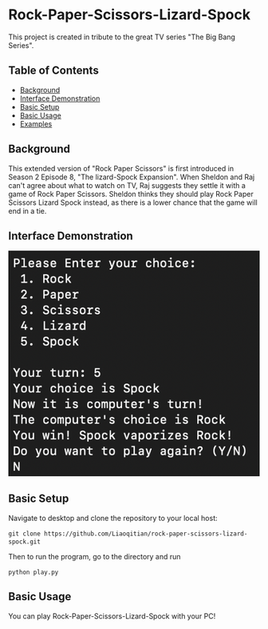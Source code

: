 # Rock-Paper-Scissors-Lizard-Spock
This project is created in tribute to the great TV series "The Big Bang Series". 
## Table of Contents 
  - [Background](#background)
  - [Interface Demonstration](#Interface-Demonstration)
  - [Basic Setup](#basic-setup)
  - [Basic Usage](#basic-usage)
  - [Examples](#examples)

## Background
This extended version of "Rock Paper Scissors" is first introduced in Season 2 Episode 8, "The lizard-Spock Expansion". 
When Sheldon and Raj can't agree about what to watch on TV, Raj suggests they settle it with a game of Rock Paper Scissors. Sheldon thinks they should play Rock Paper Scissors Lizard Spock instead, as there is a lower chance that the game will end in a tie.

## Interface Demonstration
![alt text](https://github.com/Liaoqitian/rock-paper-scissors-lizard-spock/blob/master/Interface%20Demo.png "Interface Demo")

## Basic Setup 
Navigate to desktop and clone the repository to your local host: 
```
git clone https://github.com/Liaoqitian/rock-paper-scissors-lizard-spock.git
```
Then to run the program, go to the directory and run 
```
python play.py
```

## Basic Usage
You can play Rock-Paper-Scissors-Lizard-Spock with your PC! 
